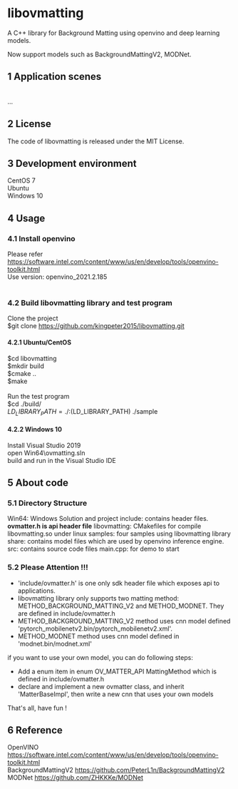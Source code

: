 # libovmatting
A C++ library for Background Matting using openvino and deep learning models.<br>

Now support models such as BackgroundMattingV2, MODNet.<br>

## 1 Application scenes
<br>
...<br>

## 2 License
The code of libovmatting is released under the MIT License. 

## 3 Development environment
CentOS 7<br>
Ubuntu<br>
Windows 10<br>

## 4 Usage
### 4.1 Install openvino<br>
Please refer https://software.intel.com/content/www/us/en/develop/tools/openvino-toolkit.html<br>
Use version: openvino_2021.2.185<br>
<br>
### 4.2 Build libovmatting library and test program<br>
Clone the project<br>
$git clone https://github.com/kingpeter2015/libovmatting.git<br>

#### 4.2.1 Ubuntu/CentOS

$cd libovmatting <br>
$mkdir build <br>
$cmake .. <br>
$make <br>
<br>
Run the test program <br>
$cd ./build/ <br>
$LD_LIBRARY_PATH=./:$(LD_LIBRARY_PATH) ./sample<br>

#### 4.2.2 Windows 10
Install Visual Studio 2019 <br>
open Win64\ovmatting.sln <br>
build and run in the Visual Studio IDE <br>

## 5 About code

### 5.1 Directory Structure

Win64: Windows Solution and project
include: contains header files. **ovmatter.h is api header file**
libovmatting: CMakefiles for compile libovmatting.so under linux
samples: four samples using libovmatting library
share: contains model files which are used by openvino inference engine.
src: contains source code files
main.cpp: for demo to start

### 5.2 Please Attention !!!

* 'include/ovmatter.h' is one only sdk header file which exposes api to applications.
* libovmatting library only supports two matting method: METHOD_BACKGROUND_MATTING_V2 and METHOD_MODNET. They are defined in include/ovmatter.h
*  METHOD_BACKGROUND_MATTING_V2 method uses cnn model defined 'pytorch_mobilenetv2.bin/pytorch_mobilenetv2.xml'.
*  METHOD_MODNET method uses cnn model defined in 'modnet.bin/modnet.xml' 

if you want to use your own model, you can do following steps:
* Add a enum item in enum OV_MATTER_API MattingMethod which is defined in include/ovmatter.h
* declare and implement a new ovmatter class, and inherit 'MatterBaseImpl', then write a new cnn that uses your own models

That's all, have fun !

## 6 Reference
OpenVINO https://software.intel.com/content/www/us/en/develop/tools/openvino-toolkit.html <br>
BackgroundMattingV2 https://github.com/PeterL1n/BackgroundMattingV2 <br>
MODNet https://github.com/ZHKKKe/MODNet <br>
